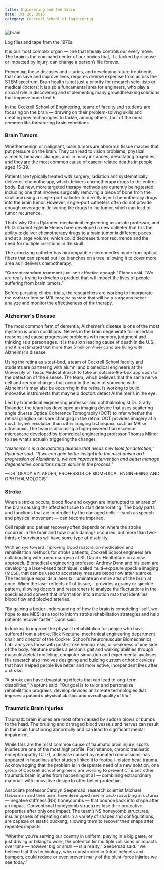 ```yaml
--- 
title: Engineering and the Brain
date: Oct 26, 2016
category: Cockrell School of Engineering
---
```


![brain](http://research.utexas.edu/showcase/assets/js/fileman/Uploads/brain-sketch.jpg)

Log files and tape from the 1970s.

It is our most complex organ — one that literally controls our every move. The brain is the command center of our bodies that, if attacked by disease or impacted by injury, can change a person’s life forever.

Preventing these diseases and injuries, and developing future treatments that can save and improve lives, requires diverse expertise from across the STEM spectrum. Brain health is not just a priority for research scientists or medical doctors; it is also a fundamental area for engineers, who play a crucial role in discovering and implementing many groundbreaking solutions that improve brain health.

In the Cockrell School of Engineering, teams of faculty and students are focusing on the brain — drawing on their problem-solving skills and creating new technologies to tackle, among others, four of the most common life-threatening brain conditions.

### Brain Tumors

Whether benign or malignant, brain tumors are abnormal tissue masses that put pressure on the brain. They can lead to vision problems, physical ailments, behavior changes and, in many instances, devastating tragedies, and they are the most common cause of cancer-related deaths in people aged 15–39.

Patients are typically treated with surgery, radiation and systematically delivered chemotherapy, which delivers chemotherapy drugs to the entire body. But new, more targeted therapy methods are currently being tested, including one that involves surgically removing a piece of bone from the skull and using a single-port catheter to directly inject chemotherapy drugs into the brain tumor. However, single-port catheters often do not provide enough coverage in delivering the drugs to the tumor, which can lead to tumor recurrence.

That’s why Chris Rylander, mechanical engineering associate professor, and Ph.D. student Egleide Elenes have developed a new catheter that has the ability to deliver chemotherapy drugs to a brain tumor in different places and at a large volume, which could decrease tumor recurrence and the need for multiple insertions in the skull.

The arborizing catheter has biocompatible microneedles made from optical fibers that can spread out like branches on a tree, allowing it to cover more area as it delivers chemotherapy.

“Current standard treatment just isn’t effective enough,” Elenes said. “We are really trying to develop a product that will impact the lives of people suffering from brain tumors.”

Before pursuing clinical trials, the researchers are working to incorporate the catheter into an MRI imaging system that will help surgeons better analyze and monitor the effectiveness of the therapy.

### Alzheimer's Disease

The most common form of dementia, Alzheimer’s disease is one of the most mysterious brain conditions. Nerves in the brain degenerate for uncertain reasons and cause progressive problems with memory, judgment and thinking as a person ages. It is the sixth leading cause of death in the U.S., and it is estimated that more than 5 million Americans are living with Alzheimer’s disease.

Using the retina as a test-bed, a team of Cockrell School faculty and students are partnering with alumni and biomedical engineers at the University of Texas Medical Branch to take an outside-the-box approach to the detection of the disease. The team, which believes that the same nerve cell and neuron changes that occur in the brain of someone with Alzheimer’s may also be occurring in the retina, is working to build innovative instruments that may help doctors detect Alzheimer’s in the eye.

Led by biomedical engineering professor and ophthalmologist Dr. Grady Rylander, the team has developed an imaging device that uses scattering angle diverse Optical Coherence Tomography (OCT) to infer whether the retinal ganglion cells are changing in the retina. OCT provides imagery at a much higher resolution than other imaging techniques, such as MRI or ultrasound. The team is also using a high-powered fluorescence microscope developed by biomedical engineering professor Thomas Milner to see what’s actually triggering the changes.

"_Alzheimer’s is a devastating disease that needs new tools for detection,” Rylander said. “If we can gain better insight into the mechanism and progression of Alzheimer’s, we can improve intervention and better manage degenerative conditions much earlier in the process._”

—DR. GRADY RYLANDER, PROFESSOR OF BIOMEDICAL ENGINEERING AND OPHTHALMOLOGIST

### Stroke

When a stroke occurs, blood flow and oxygen are interrupted to an area of the brain causing the affected tissue to start deteriorating. The body parts and functions that are controlled by the damaged cells — such as speech and physical movement — can become impaired.

Cell repair and patient recovery often depends on where the stroke occurred in the brain and how much damage occurred, but more than two-thirds of survivors will have some type of disability.

With an eye toward improving blood restoration medication and rehabilitation methods for stroke patients, Cockrell School engineers are collaborating with a neurosurgeon at St. David’s HealthCare on a new approach. Biomedical engineering professor Andrew Dunn and his team are developing a laser-based technique, called multi-exposure speckle imaging (MESI), that can be used to accurately measure blood flow after a stroke. The technique expands a laser to illuminate an entire area of the brain at once. When the laser reflects off of tissue, it provides a grainy or speckle pattern, allowing doctors and researchers to analyze the fluctuations in the speckles and convert that information into a motion map that identifies blood flow and blocked arteries.

“By gaining a better understanding of how the brain is remodeling itself, we hope to use MESI as a tool to inform stroke rehabilitation strategies and help patients recover faster,” Dunn said.

In looking to improve the physical rehabilitation for people who have suffered from a stroke, Rick Neptune, mechanical engineering department chair and director of the Cockrell School’s Neuromuscular Biomechanics Lab, analyzes those with post-stroke hemiparesis, or weakness of one side of the body. Neptune studies a person’s gait and walking abilities through musculoskeletal modeling, computer simulation and experimental analyses. His research also involves designing and building custom orthotic devices that have helped people live better and more active, independent lives after a stroke.

“A stroke can have devastating effects that can lead to long-term disabilities,” Neptune said. “Our goal is to tailor and personalize rehabilitation programs, develop devices and create technologies that improve a patient’s physical abilities and overall quality of life.”

### Traumatic Brain Injuries

Traumatic brain injuries are most often caused by sudden blows or bumps to the head. The bruising and damaged blood vessels and nerves can result in the brain functioning abnormally and can lead to significant mental impairment.

While falls are the most common cause of traumatic brain injury, sports injuries are one of the most high profile. For instance, chronic traumatic encephalopathy (CTE), a disease caused by repeated concussions, has appeared in headlines after studies linked it to football-related head trauma. Acknowledging that the problem is in desperate need of a new solution, one group of Cockrell School engineers are working to prevent CTE and other traumatic brain injuries from happening at all — combining extraordinary materials with innovative design to offer better protection.

Associate professor Carolyn Seepersad, research scientist Michael Haberman and their team have developed new impact-absorbing structures — negative stiffness (NS) honeycombs — that bounce back into shape after an impact. Conventional honeycomb structures lose their protective properties after only one impact. The team’s NS honeycomb structures, insular panels of repeating cells in a variety of shapes and configurations, are capable of elastic buckling, allowing them to recover their shape after repeated impacts.

“Whether you’re serving our country in uniform, playing in a big game, or just driving or biking to work, the potential for multiple collisions or impacts over time — however big or small — is a reality,” Seepersad said. “We believe that this technology, when constructed in future helmets and bumpers, could reduce or even prevent many of the blunt-force injuries we see today.”